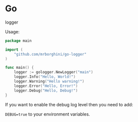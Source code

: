 # Go
 logger

Usage:

```go
package main

import (
	"github.com/mrborghini/go-logger"
)

func main() {
	logger := gologger.NewLogger("main")
	logger.Info("Hello, World!")
	logger.Warning("Hello warning!")
	logger.Error("Hello, Error!")
	logger.Debug("Hello, Debug!")
}
```

If you want to enable the debug log level then you need to add:

`DEBUG=true` to your environment variables.